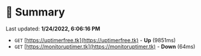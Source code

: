 # 📖 Summary
Last updated: **1/24/2022, 6:06:16 PM**

- `GET` [https://uptimerfree.tk](https://uptimerfree.tk) - **Up** (9851ms)
- `GET` [https://monitoruptimer.tk](https://monitoruptimer.tk) - **Down** (64ms)

